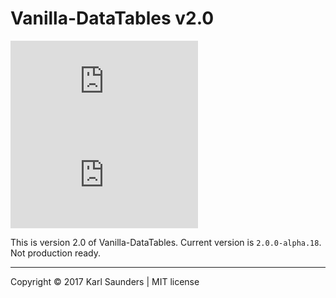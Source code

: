 # Vanilla-DataTables v2.0

![](http://img.badgesize.io/Mobius1/Vanilla-DataTables/2.0/dist/vanilla-dataTables.min.js) ![](http://img.badgesize.io/Mobius1/Vanilla-DataTables/2.0/dist/vanilla-dataTables.min.js?compression=gzip&label=gzipped)

This is version 2.0 of Vanilla-DataTables. Current version is `2.0.0-alpha.18`. Not production ready.

---

Copyright © 2017 Karl Saunders | MIT license
